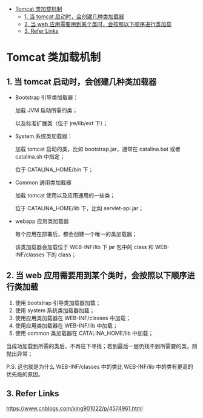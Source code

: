 - [Tomcat 类加载机制](#tomcat-%E7%B1%BB%E5%8A%A0%E8%BD%BD%E6%9C%BA%E5%88%B6)
  - [1. 当 tomcat 启动时，会创建几种类加载器](#1-%E5%BD%93-tomcat-%E5%90%AF%E5%8A%A8%E6%97%B6%EF%BC%8C%E4%BC%9A%E5%88%9B%E5%BB%BA%E5%87%A0%E7%A7%8D%E7%B1%BB%E5%8A%A0%E8%BD%BD%E5%99%A8)
  - [2. 当 web 应用需要用到某个类时，会按照以下顺序进行类加载](#2-%E5%BD%93-web-%E5%BA%94%E7%94%A8%E9%9C%80%E8%A6%81%E7%94%A8%E5%88%B0%E6%9F%90%E4%B8%AA%E7%B1%BB%E6%97%B6%EF%BC%8C%E4%BC%9A%E6%8C%89%E7%85%A7%E4%BB%A5%E4%B8%8B%E9%A1%BA%E5%BA%8F%E8%BF%9B%E8%A1%8C%E7%B1%BB%E5%8A%A0%E8%BD%BD)
  - [3. Refer Links](#3-refer-links)

# Tomcat 类加载机制

## 1. 当 tomcat 启动时，会创建几种类加载器

- Bootstrap 引导类加载器：
  
  加载 JVM 启动所需的类；
  
  以及标准扩展类（位于 jre/lib/ext 下）；

- System 系统类加载器：
  
  加载 tomcat 启动的类，比如 bootstrap.jar，通常在 catalina.bat 或者 catalina.sh 中指定；
  
  位于 CATALINA_HOME/bin 下；

- Common 通用类加载器 
  
  加载 tomcat 使用以及应用通用的一些类；
  
  位于 CATALINA_HOME/lib 下，比如 servlet-api.jar；

- webapp 应用类加载器
  
  每个应用在部署后，都会创建一个唯一的类加载器；
  
  该类加载器会加载位于 WEB-INF/lib 下 jar 包中的 class 和 WEB-INF/classes 下的 class；

## 2. 当 web 应用需要用到某个类时，会按照以下顺序进行类加载

1. 使用 bootstrap 引导类加载器加载；
1. 使用 system 系统类加载器加载；
1. 使用应用类加载器在 WEB-INF/classes 中加载；
1. 使用应用类加载器在 WEB-INF/lib 中加载；
1. 使用 common 类加载器在 CATALINA_HOME/lib 中加载；

当成功加载到所需的类后，不再往下寻找；若到最后一层仍找不到所需要的类，则抛出异常；

P.S. 这也就是为什么 WEB-INF/classes 中的类比 WEB-INF/lib 中的类有更高的优先级的原因。

## 3. Refer Links

https://www.cnblogs.com/xing901022/p/4574961.html
